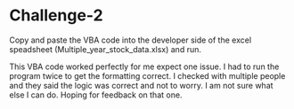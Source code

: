 # Challenge-2

Copy and paste the VBA code into the developer side of the excel speadsheet (Multiple_year_stock_data.xlsx) and run.

  This VBA code worked perfectly for me expect one issue. I had to run the program twice to get the formatting correct. I checked with multiple people and they said the logic was correct and not to worry. I am not sure what else I can do. Hoping for feedback on that one. 

